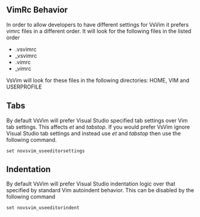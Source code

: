 ## VimRc Behavior

In order to allow developers to have different settings for VsVim it prefers vimrc files in a different order.  It will look for the following files in the listed order

* .vsvimrc
* _vsvimrc
* .vimrc
* _vimrc

VsVim will look for these files in the following directories: HOME, VIM and USERPROFILE

## Tabs

By default VsVim will prefer Visual Studio specified tab settings over Vim tab settings.  This affects *et* and *tabstop*.  If you would prefer VsVim ignore Visual Studio tab settings and instead use *et* and *tabstop* then use the following command.

    set novsvim_useeditorsettings

## Indentation

By default VsVim will prefer Visual Studio indentation logic over that specified by standard Vim autoindent behavior.  This can be disabled by the following command

    set novsvim_useeditorindent
